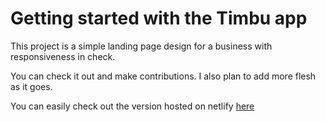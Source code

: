 # Getting started with the Timbu app

This project is a simple landing page design for a business with responsiveness in check.

You can check it out and make contributions. I also plan to add more flesh as it goes.

You can easily check out the version hosted on netlify [here](https://cranky-cori-8ea9c1.netlify.app/)